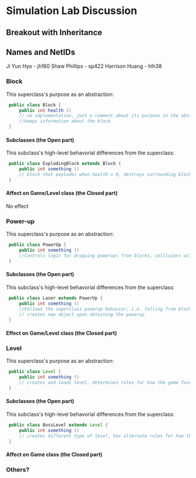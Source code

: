 # Simulation Lab Discussion

## Breakout with Inheritance

## Names and NetIDs

Ji Yun Hyo - jh160 Shaw Phillips - sp422 Harrison Huang - hlh38

### Block

This superclass's purpose as an abstraction:

```java
 public class Block {
     public int health ()
     // no implementation, just a comment about its purpose in the abstraction 
     //keeps information about the block
 }
```

#### Subclasses (the Open part)

This subclass's high-level behavorial differences from the superclass:

```java
 public class ExplodingBlock extends Block {
     public int something ()
     // block that explodes when health = 0, destroys surrounding blocks
 }
```

#### Affect on Game/Level class (the Closed part)

No effect

### Power-up

This superclass's purpose as an abstraction:

```java
 public class PowerUp {
     public int something ()
     //Controls logic for dropping powerups from blocks, collisions with the paddle
 }
```

#### Subclasses (the Open part)

This subclass's high-level behavorial differences from the superclass:

```java
 public class Laser extends PowerUp {
     public int something ()
     //Follows the superclass powerup behavior, i.e. falling from blocks, but gives a unique effect
     // creates new object upon obtaining the powerup
 }
```

#### Effect on Game/Level class (the Closed part)

### Level

This superclass's purpose as an abstraction:

```java
 public class Level {
     public int something ()
     // creates and loads level, determines rules for how the game functions 
 }
```

#### Subclasses (the Open part)

This subclass's high-level behavorial differences from the superclass:

```java
 public class BossLevel extends Level {
     public int something ()
     // creates different type of level, has alternate rules for how the game functions
 }
```

#### Affect on Game class (the Closed part)

### Others?



